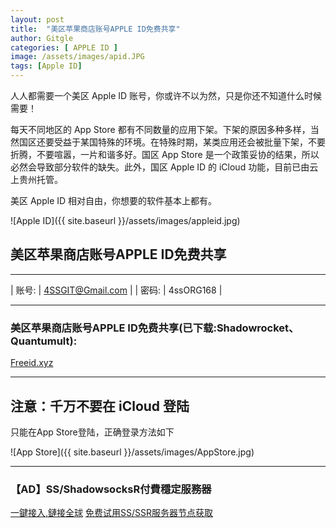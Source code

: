 ```yaml
---
layout: post
title:  "美区苹果商店账号APPLE ID免费共享"
author: Gitgle
categories: [ APPLE ID ]
image: /assets/images/apid.JPG
tags: [Apple ID]
---
```

人人都需要一个美区 Apple ID 账号，你或许不以为然，只是你还不知道什么时候需要！

每天不同地区的 App Store 都有不同数量的应用下架。下架的原因多种多样，当然国区还要受益于某国特殊的环境。在特殊时期，某类应用还会被批量下架，不要折腾，不要喧嚣，一片和谐多好。国区 App Store 是一个政策妥协的结果，所以必然会导致部分软件的缺失。此外，国区 Apple ID 的 iCloud 功能，目前已由云上贵州托管。

美区 Apple ID 相对自由，你想要的软件基本上都有。

![Apple ID]({{ site.baseurl }}/assets/images/appleid.jpg)

## 美区苹果商店账号APPLE ID免费共享

<hr>

| 账号: | 4SSGIT@Gmail.com | 
| 密码: | 4ssORG168 | 

<hr>

### 美区苹果商店账号APPLE ID免费共享(已下载:Shadowrocket、Quantumult): 

<a class="btn btn-danger" href="https://freeid.xyz/">Freeid.xyz</a>

<hr>

## 注意：千万不要在 iCloud 登陆

只能在App Store登陆，正确登录方法如下

![App Store]({{ site.baseurl }}/assets/images/AppStore.jpg)

<hr>

### 【AD】SS/ShadowsocksR付費穩定服務器

<a class="btn btn-danger" href="https://s-s-r.github.io/">一鍵接入,鏈接全球</a>   <a class="btn btn-danger" href="http://t.cn/ESZVCWD">免费试用SS/SSR服务器节点获取</a>
